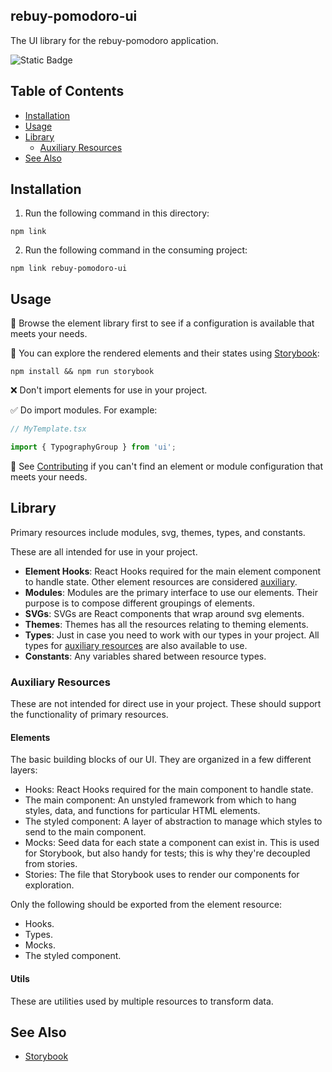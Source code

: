 ## rebuy-pomodoro-ui

The UI library for the rebuy-pomodoro application.

![Static Badge](https://img.shields.io/badge/version-0.0.1-aa3288?labelColor=3754d5)

## Table of Contents

- [Installation](#installation)
- [Usage](#usage)
- [Library](#library)
  - [Auxiliary Resources](#auxiliary-resources)
- [See Also](#see-also)

## Installation

1. Run the following command in this directory:

```shell
npm link
```

2. Run the following command in the consuming project:

```shell
npm link rebuy-pomodoro-ui
```

## Usage

🛒 Browse the element library first to see if a configuration is available that meets your needs.

🧭 You can explore the rendered elements and their states using [Storybook](https://storybook.js.org):

```shell
npm install && npm run storybook
```

❌ Don't import elements for use in your project.

✅ Do import modules. For example:

```typescript
// MyTemplate.tsx

import { TypographyGroup } from 'ui';
```

🫥 See [Contributing](CONTRIBUTING.md) if you can't find an element or module configuration that meets your needs.

## Library

Primary resources include modules, svg, themes, types, and constants.

These are all intended for use in your project.

- **Element Hooks**: React Hooks required for the main element component to handle state. Other element resources are considered [auxiliary](#auxiliary-resources).
- **Modules**: Modules are the primary interface to use our elements. Their purpose is to compose different groupings of elements.
- **SVGs**: SVGs are React components that wrap around svg elements.
- **Themes**: Themes has all the resources relating to theming elements.
- **Types**: Just in case you need to work with our types in your project. All types for [auxiliary resources](#auxiliary-resources) are also available to use.
- **Constants**: Any variables shared between resource types.

### Auxiliary Resources

These are not intended for direct use in your project. These should support the functionality of primary resources.

#### Elements

The basic building blocks of our UI. They are organized in a few different layers:

- Hooks: React Hooks required for the main component to handle state.
- The main component: An unstyled framework from which to hang styles, data, and functions for particular HTML elements.
- The styled component: A layer of abstraction to manage which styles to send to the main component.
- Mocks: Seed data for each state a component can exist in. This is used for Storybook, but also handy for tests; this is why they're decoupled from stories.
- Stories: The file that Storybook uses to render our components for exploration.

Only the following should be exported from the element resource:

- Hooks.
- Types.
- Mocks.
- The styled component.

#### Utils

These are utilities used by multiple resources to transform data.

## See Also

- [Storybook](https://storybook.js.org)
